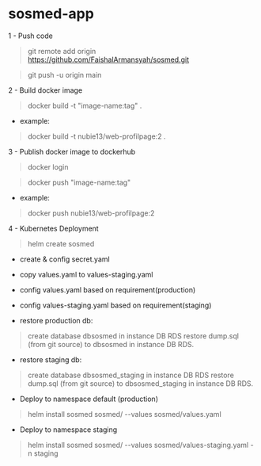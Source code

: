 # sosmed-app

1 - Push code
> git remote add origin https://github.com/FaishalArmansyah/sosmed.git

> git push -u origin main


2 - Build docker image
> docker build -t "image-name:tag" .

- example:
> docker build -t nubie13/web-profilpage:2 .


3 - Publish docker image to dockerhub
> docker login

> docker push "image-name:tag"

- example:
> docker push nubie13/web-profilpage:2

4 - Kubernetes Deployment
> helm create sosmed
- create & config secret.yaml
- copy values.yaml to values-staging.yaml
- config values.yaml based on requirement(production)
- config values-staging.yaml based on requirement(staging)

- restore production db:
> create database dbsosmed in instance DB RDS
> restore dump.sql (from git source) to dbsosmed in instance DB RDS.

- restore staging db:
> create database dbsosmed_staging in instance DB RDS
> restore dump.sql (from git source) to dbsosmed_staging in instance DB RDS.

- Deploy to namespace default (production)
> helm install sosmed sosmed/ --values sosmed/values.yaml

- Deploy to namespace staging
> helm install sosmed sosmed/ --values sosmed/values-staging.yaml -n staging
